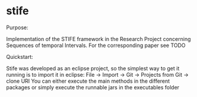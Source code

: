 # stife

Purpose:

Implementation of the STIFE framework in the Research Project concerning Sequences of temporal Intervals.
For the corresponding paper see TODO


Quickstart:

Stife was developed as an eclipse project, so the simplest way to get it running is to import it in eclipse:
  File -> Import -> Git -> Projects from Git -> clone URI
You can either execute the main methods in the different packages or simply execute the runnable jars in the executables folder


